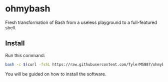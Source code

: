 # ohmybash
Fresh transformation of Bash from a useless playground to a full-featured shell.

## Install
Run this command:

```bash
bash -c $(curl -fsSL https://raw.githubusercontent.com/TylerMS887/ohmybash/main/install.sh)
```

You will be guided on how to install the software.
